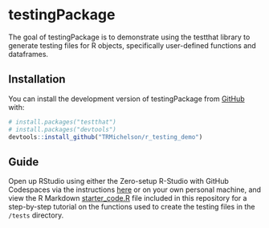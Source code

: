 
# testingPackage

<!-- badges: start -->
<!-- badges: end -->

The goal of testingPackage is to demonstrate using the testthat library to generate testing files for R objects, specifically user-defined functions and dataframes.

## Installation

You can install the development version of testingPackage from [GitHub](https://github.com/) with:

``` r
# install.packages("testthat")
# install.packages("devtools")
devtools::install_github("TRMichelson/r_testing_demo")
```

## Guide

Open up RStudio using either the Zero-setup R-Studio with GitHub Codespaces via the instructions [here](https://github.com/TRMichelson/r_testing_demo/blob/main/README.md) or on your own personal machine, and view the R Markdown [starter_code.R](https://github.com/TRMichelson/r_testing_demo/blob/main/starter_code.Rmd) file included in this repository for a step-by-step tutorial on the functions used to create the testing files in the `/tests` directory.  
